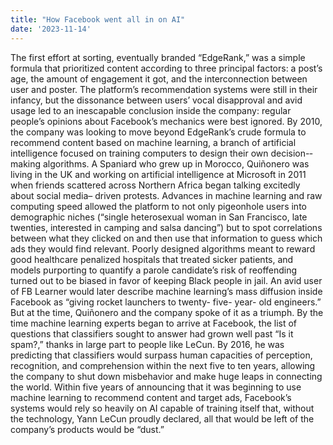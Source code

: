 ```yaml
---
title: "How Facebook went all in on AI"
date: '2023-11-14' 
---
```


 The first effort at sorting, eventually branded “EdgeRank,” was a simple formula that prioritized content according to three principal factors: a post’s age, the amount of engagement it got, and the interconnection between user and poster. The platform’s recommendation systems were still in their infancy, but the dissonance between users’ vocal disapproval and avid usage led to an inescapable conclusion inside the company: regular people’s opinions about Facebook’s mechanics were best ignored. By 2010, the company was looking to move beyond EdgeRank’s crude formula to recommend content based on machine learning, a branch of artificial intelligence focused on training computers to design their own decision-­ making algorithms. A Spaniard who grew up in Morocco, Quiñonero was living in the UK and working on artificial intelligence at Microsoft in 2011 when friends scattered across Northern Africa began talking excitedly about social media–­ driven protests. Advances in machine learning and raw computing speed allowed the platform to not only pigeonhole users into demographic niches (“single heterosexual woman in San Francisco, late twenties, interested in camping and salsa dancing”) but to spot correlations between what they clicked on and then use that information to guess which ads they would find relevant. Poorly designed algorithms meant to reward good healthcare penalized hospitals that treated sicker patients, and models purporting to quantify a parole candidate’s risk of reoffending turned out to be biased in favor of keeping Black people in jail. An avid user of FB Learner would later describe machine learning’s mass diffusion inside Facebook as “giving rocket launchers to twenty-­ five-­ year-­ old engineers.” But at the time, Quiñonero and the company spoke of it as a triumph. By the time machine learning experts began to arrive at Facebook, the list of questions that classifiers sought to answer had grown well past “Is it spam?,” thanks in large part to people like LeCun. By 2016, he was predicting that classifiers would surpass human capacities of perception, recognition, and comprehension within the next five to ten years, allowing the company to shut down misbehavior and make huge leaps in connecting the world. Within five years of announcing that it was beginning to use machine learning to recommend content and target ads, Facebook’s systems would rely so heavily on AI capable of training itself that, without the technology, Yann LeCun proudly declared, all that would be left of the company’s products would be “dust.”

